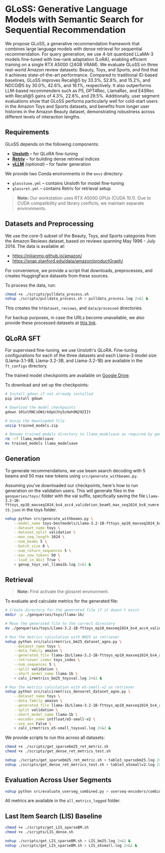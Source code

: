 # GLoSS: Generative Language Models with Semantic Search for Sequential Recommendation

We propose GLoSS, a generative recommendation framework that combines large language models with dense retrieval for sequential recommendation. For query generation, we use 4-bit quantized LLaMA-3 models fine-tuned with low-rank adaptation (LoRA), enabling efficient training on a single RTX A5000 (24GB VRAM). We evaluate GLoSS on three real-world Amazon review datasets: Beauty, Toys, and Sports, and find that it achieves state-of-the-art performance. Compared to traditional ID-based baselines, GLoSS improves Recall@5 by 33.3%, 52.8%, and 15.2%, and NDCG@5 by 30.0%, 42.6%, and 16.1%, respectively. It also outperforms LLM-based recommenders such as P5, GPT4Rec, LlamaRec, and E4SRec with Recall@5 gains of 4.3%, 22.8%, and 29.5%. Additionally, user segment evaluations show that GLoSS performs particularly well for cold-start users in the Amazon Toys and Sports datasets, and benefits from longer user histories in the Amazon Beauty dataset, demonstrating robustness across different levels of interaction lengths.

## Requirements

GLoSS depends on the following components:

- **[Unsloth](https://github.com/unslothai/unsloth)** – for QLoRA fine-tuning
- **[Retriv](https://github.com/AmenRa/retriv)** – for building dense retrieval indices
- **[vLLM](https://github.com/vllm-project/vllm)** *(optional)* – for faster generation

We provide two Conda environments in the `envs` directory:
- `glosstune.yml` – contains Unsloth for model fine-tuning
- `glossret.yml` – contains Retriv for retrieval setup

> **Note:** Our workstation uses RTX A5000 GPUs (CUDA 10.1). Due to CUDA compatibility and library conflicts, we maintain separate environments.

## Datasets and Preprocessing

We use the core-5 subset of the Beauty, Toys, and Sports categories from the Amazon Reviews dataset, based on reviews spanning May 1996 - July 2014. The data is available at:
- https://nijianmo.github.io/amazon/
- https://snap.stanford.edu/data/amazon/productGraph/

For convenience, we provide a script that downloads, preprocesses, and creates HuggingFace datasets from these sources.

To process the data, run:
```bash
chmod +x ./scripts/pulldata_process.sh
nohup ./scripts/pulldata_process.sh > pulldata_process.log 2>&1 &
```

This creates the `hfdataset`, `reviews`, and `data/processed` directories.

For backup purposes, in case the URLs become unavailable, we also provide these processed datasets at [this link](https://drive.google.com/file/d/1nYleGIZA2gBp9VfFLS6PiFc0myaKldlK/view?usp=drive_link).

## QLoRA SFT

For supervised fine-tuning, we use Unsloth's QLoRA. Fine-tuning configurations for each of the three datasets and each Llama-3 model size (Llama-3.1-8B, Llama-3.2-3B, and Llama-3.2-1B) are available in the `ft_configs` directory.

The trained model checkpoints are available on [Google Drive](https://drive.google.com/file/d/101olRNCsDW1rkOpUJVy5cHah9N29ZIIt/view?usp=drive_link).

To download and set up the checkpoints:
```bash
# Install gdown if not already installed
pip install gdown

# Download the model checkpoints
gdown 101olRNCsDW1rkOpUJVy5cHah9N29ZIIt

# Unzip the downloaded file
unzip trained_models.zip

# Rename trained_models directory to llama_modelsave as required by gen_withbeams
rm -rf llama_modelsave
mv trained_models llama_modelsave
```

## Generation

To generate recommendations, we use beam search decoding with 5 beams and 50 max new tokens using `src/generate_withbeams.py`.

Assuming you've downloaded our checkpoints, here's how to run generation on the validation users. This will generate files in the `genqueries/toys/` folder with the val suffix, specifically saving the file `Llama-3.2-1B-fttoys_ep10_maxseq1024_bs4_acc4_validation_beam5_max_seq1024_bs8_numret5.json` in the toys folder.

```bash
nohup python src/generate_withbeams.py \
    --model_name toys-bestmodels/Llama-3.2-1B-fttoys_ep10_maxseq1024_bs4_acc4 \
    --dataset_name toys \
    --dataset_split validation \
    --max_seq_length 1024 \
    --num_beams 5 \
    --batch_size 8 \
    --num_return_sequences 5 \
    --max_new_tokens 50 \
    --load_in_4bit True \
    > genop_toys_val_llama1b.log 2>&1 &
```

## Retrieval

> **Note:** First activate the glossret environment.

To evaluate and calculate metrics for the generated file:

```bash
# Create directory for the generated file if it doesn't exist
mkdir -p ./genqueries/toys/llama-1b/

# Move the generated file to the correct directory
mv ./genqueries/toys/Llama-3.2-1B-fttoys_ep10_maxseq1024_bs4_acc4_validation_beam5_max_seq1024_bs8_numret5.json ./genqueries/toys/llama-1b/

# Run the metrics calculation with BM25 as retriever
nohup python src/calcirmetrics_bm25_dataset_agno.py \
    --dataset_name toys \
    --data_family amazon \
    --generated_file llama-1b/Llama-3.2-1B-fttoys_ep10_maxseq1024_bs4_acc4_validation_beam5_max_seq1024_bs8_numret5.json \
    --retriever_index toys_index \
    --num_sequences 5 \
    --split validation \
    --short_model_name llama-1b \
    > calc_irmetrics_bm25_toysval.log 2>&1 &

# Run the metrics calculation with e5-small-v2 as retriever
nohup python src/calcirmetrics_denseret_dataset_agno.py \
    --dataset_name toys \
    --data_family amazon \
    --generated_file llama-1b/Llama-3.2-1B-fttoys_ep10_maxseq1024_bs4_acc4_validation_beam5_max_seq1024_bs8_numret5.json \
    --split validation \
    --short_model_name llama-1b \
    --encoder_name intfloat/e5-small-v2 \
    --use_ann False \
    > calc_irmetrics_e5-small_toysval.log 2>&1 &
```

We provide scripts to run this across all datasets:

```bash
chmod +x ./scripts/get_sparsebm25_ret_metric.sh
chmod +x ./scripts/get_dense_ret_metrics_test.sh

nohup ./scripts/get_sparsebm25_ret_metric.sh > table3_sparsebm25.log 2>&1 &
nohup ./scripts/get_dense_ret_metrics_test.sh > table3_e5smallv2.log 2>&1 &
```

## Evaluation Across User Segments

```bash
nohup python src/evaluate_userseg_combined.py > userseq-encoders/combined_final.log
```

All metrics are available in the `all_metrics_logged` folder.

## Last Item Search (LIS) Baseline

```bash
chmod +x ./scripts/get_LIS_sparseBM.sh
chmod +x ./scripts/LIS_dense.sh

nohup ./scripts/get_LIS_sparseBM.sh > LIS_bm25.log 2>&1 &
nohup ./scripts/get_LIS_sparseBM.sh > LIS_e5small.log 2>&1 &
```


